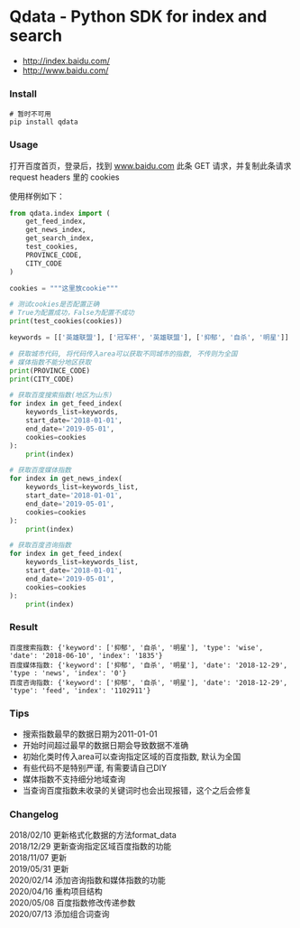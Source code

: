 # Qdata - Python SDK for index and search

* http://index.baidu.com/
* http://www.baidu.com/

### Install

```shell script
# 暂时不可用
pip install qdata 
```

### Usage

打开百度首页，登录后，找到 www.baidu.com 此条 GET 请求，并复制此条请求 request headers 里的 cookies

使用样例如下：

```python
from qdata.index import (
    get_feed_index,
    get_news_index,
    get_search_index,
    test_cookies,
    PROVINCE_CODE,
    CITY_CODE
)

cookies = """这里放cookie"""

# 测试cookies是否配置正确
# True为配置成功，False为配置不成功
print(test_cookies(cookies))

keywords = [['英雄联盟'], ['冠军杯', '英雄联盟'], ['抑郁', '自杀', '明星']]

# 获取城市代码, 将代码传入area可以获取不同城市的指数, 不传则为全国
# 媒体指数不能分地区获取
print(PROVINCE_CODE)
print(CITY_CODE)

# 获取百度搜索指数(地区为山东)
for index in get_feed_index(
    keywords_list=keywords,
    start_date='2018-01-01',
    end_date='2019-05-01',
    cookies=cookies
):
    print(index)

# 获取百度媒体指数
for index in get_news_index(
    keywords_list=keywords_list,
    start_date='2018-01-01',
    end_date='2019-05-01',
    cookies=cookies
):
    print(index)

# 获取百度咨询指数
for index in get_feed_index(
    keywords_list=keywords_list,
    start_date='2018-01-01',
    end_date='2019-05-01',
    cookies=cookies
):
    print(index)
```
  
### Result

```
百度搜索指数: {'keyword': ['抑郁', '自杀', '明星'], 'type': 'wise', 'date': '2018-06-10', 'index': '1835'}
百度媒体指数: {'keyword': ['抑郁', '自杀', '明星'], 'date': '2018-12-29', 'type : 'news', 'index': '0'}
百度咨询指数: {'keyword': ['抑郁', '自杀', '明星'], 'date': '2018-12-29', 'type': 'feed', 'index': '1102911'}
```

### Tips

- 搜索指数最早的数据日期为2011-01-01
- 开始时间超过最早的数据日期会导致数据不准确  
- 初始化类时传入area可以查询指定区域的百度指数, 默认为全国
- 有些代码不是特别严谨, 有需要请自己DIY
- 媒体指数不支持细分地域查询
- 当查询百度指数未收录的关键词时也会出现报错，这个之后会修复

### Changelog

2018/02/10 更新格式化数据的方法format_data  
2018/12/29 更新查询指定区域百度指数的功能  
2018/11/07 更新  
2019/05/31 更新  
2020/02/14 添加咨询指数和媒体指数的功能  
2020/04/16 重构项目结构  
2020/05/08 百度指数修改传递参数  
2020/07/13 添加组合词查询
